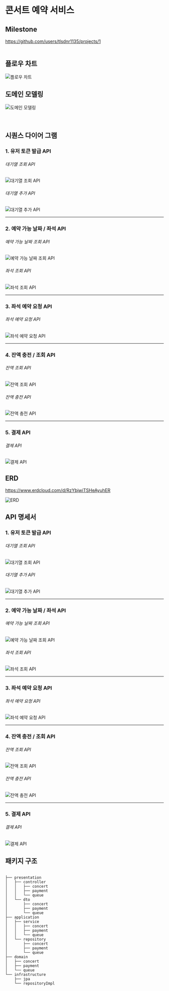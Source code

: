 # 콘서트 예약 서비스

## Milestone


https://github.com/users/tlsdnr1135/projects/1  
<br>

## 플로우 차트


![플로우 차트](https://github.com/user-attachments/assets/070125ac-c9aa-467e-8512-2b9b266f6d23)
<br>

## 도메인 모델링


![도메인 모델링](https://github.com/user-attachments/assets/9fb8b2d7-ddca-407a-8060-7043d4757f48)
<br>
<br>
<br>

## 시퀀스 다이어 그램


### 1. 유저 토큰 발급 API
###### 대기열 조회 API

![대기열 조회 API](https://github.com/user-attachments/assets/d3319349-ac12-400a-b292-228844f6f9ab)


###### 대기열 추가 API

![대기열 추가 API](https://github.com/user-attachments/assets/89f07d60-a02e-49a0-a360-8bd846dd396d)


--------------------

### 2. 예약 가능 날짜 / 좌석 API
###### 예약 가능 날짜 조회 API

![예약 가능 날짜 조회 API](https://github.com/user-attachments/assets/67d22d51-9c96-4192-aaf7-97929ac6a045)


###### 좌석 조회 API

![좌석 조회 API](https://github.com/user-attachments/assets/e3e30d27-df96-4983-b783-f6246376949e)


--------------------

### 3. 좌석 예약 요청 API
###### 좌석 예약 요청 API

![좌석 예약 요청 API](https://github.com/user-attachments/assets/b10c735d-9d3d-412b-b985-018bc36f90c0)

--------------------

### 4. 잔액 충전 / 조회 API
###### 잔액 조회 API

![잔액 조회 API](https://github.com/user-attachments/assets/db562756-50ad-49cf-9bb3-a79f5dbdbaf9)


###### 잔액 충전 API

![잔액 충전 API](https://github.com/user-attachments/assets/774362f0-af49-49b8-b145-25b31a31f077)

--------------------

### 5. 결제 API
###### 결제 API

![결제 API](https://github.com/user-attachments/assets/3b71a604-c32a-49ab-a3ad-f500f8a846ad)

## ERD

https://www.erdcloud.com/d/RzYbjwiTSHeAyuhER

![ERD](https://github.com/user-attachments/assets/c16891a7-6b4c-435e-9084-8ae5424ca6d0)

## API 명세서

### 1. 유저 토큰 발급 API
###### 대기열 조회 API

![대기열 조회 API](https://github.com/user-attachments/assets/513d38fa-9607-4277-b60a-cb05bcaecd40)


###### 대기열 추가 API

![대기열 추가 API](https://github.com/user-attachments/assets/fbb6077e-b415-4f9a-bf2c-729a3afe8bc8)


--------------------

### 2. 예약 가능 날짜 / 좌석 API
###### 예약 가능 날짜 조회 API

![예약 가능 날짜 조회 API](https://github.com/user-attachments/assets/e4d8286f-75bf-4dfc-95f4-50cf95e3f3fb)


###### 좌석 조회 API

![좌석 조회 API](https://github.com/user-attachments/assets/4c9b3734-20fc-4337-964f-20e0c1f79699)


--------------------

### 3. 좌석 예약 요청 API
###### 좌석 예약 요청 API

![좌석 예약 요청 API](https://github.com/user-attachments/assets/742fd6f5-eec4-4543-950c-71f893e5bc25)

--------------------

### 4. 잔액 충전 / 조회 API
###### 잔액 조회 API

![잔액 조회 API](https://github.com/user-attachments/assets/aebd49bd-44c2-43ba-9c67-95b20db84552)


###### 잔액 충전 API

![잔액 충전 API](https://github.com/user-attachments/assets/8b063be0-d1d5-4c55-896d-861ed4522a59)

--------------------

### 5. 결제 API
###### 결제 API

![결제 API](https://github.com/user-attachments/assets/0c8ba8e9-195b-442f-a93e-e0ae0e6f7be0)


## 패키지 구조

```text

├── presentation
│   ├── controller
│   │   ├── concert
│   │   ├── payment
│   │   └── queue
│   └── dto
│       ├── concert
│       ├── payment
│       └── queue
├── application
│   ├── service
│   │   ├── concert
│   │   ├── payment
│   │   └── queue
│   └── repository
│       ├── concert
│       ├── payment
│       └── queue
├── domain
│   ├── concert
│   ├── payment
│   └── queue
└── infrastructure
    ├── jpa
    └── repositoryImpl

```